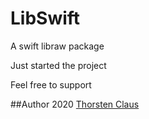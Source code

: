 # LibSwift

A swift libraw package

Just started the project

Feel free to support


##Author
2020 [Thorsten Claus](https://github.com/tclaus)

